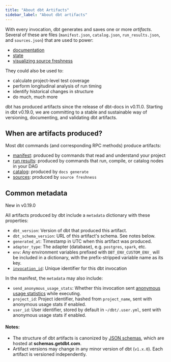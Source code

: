 ```yaml
---
title: "About dbt Artifacts"
sidebar_label: "About dbt artifacts"
---
```


With every invocation, dbt generates and saves one or more *artifacts*. Several of these are <Term id="json" /> files (`manifest.json`, `catalog.json`, `run_results.json`, and `sources.json`) that are used to power:
- [documentation](documentation)
- [state](/docs/deploy/about-state)
- [visualizing source freshness](/docs/build/sources#snapshotting-source-data-freshness)

They could also be used to:
- calculate project-level test coverage
- perform longitudinal analysis of run timing
- identify historical changes in <Term id="table" /> structure
- do much, much more

dbt has produced artifacts since the release of dbt-docs in v0.11.0. Starting in dbt v0.19.0, we are committing to a stable and sustainable way of versioning, documenting, and validating dbt artifacts.

## When are artifacts produced?

Most dbt commands (and corresponding RPC methods) produce artifacts:
- [manifest](manifest-json): produced by commands that read and understand your project
- [run results](run-results-json): produced by commands that run, compile, or catalog nodes in your DAG
- [catalog](catalog-json): produced by `docs generate`
- [sources](sources-json): produced by `source freshness`

## Common metadata

<Changelog>New in v0.19.0</Changelog>

All artifacts produced by dbt include a `metadata` dictionary with these properties:

- `dbt_version`: Version of dbt that produced this artifact.
- `dbt_schema_version`: URL of this artifact's schema. See notes below.
- `generated_at`: Timestamp in UTC when this artifact was produced.
- `adapter_type`: The adapter (database), e.g. `postgres`, `spark`, etc.
- `env`: Any environment variables prefixed with `DBT_ENV_CUSTOM_ENV_` will be included in a dictionary, with the prefix-stripped variable name as its key.
- [`invocation_id`](invocation_id): Unique identifier for this dbt invocation

In the manifest, the `metadata` may also include:
- `send_anonymous_usage_stats`: Whether this invocation sent [anonymous usage statistics](https://docs.getdbt.com/reference/profiles.yml/#send_anonymous_usage_stats) while executing.
- `project_id`: Project identifier, hashed from `project_name`, sent with anonymous usage stats if enabled.
- `user_id`: User identifier, stored by default in `~/dbt/.user.yml`, sent with anonymous usage stats if enabled.

#### Notes:
- The structure of dbt artifacts is canonized by [JSON schemas](https://json-schema.org/), which are hosted at **schemas.getdbt.com**.
- Artifact versions may change in any minor version of dbt (`v1.x.0`). Each artifact is versioned independently.
